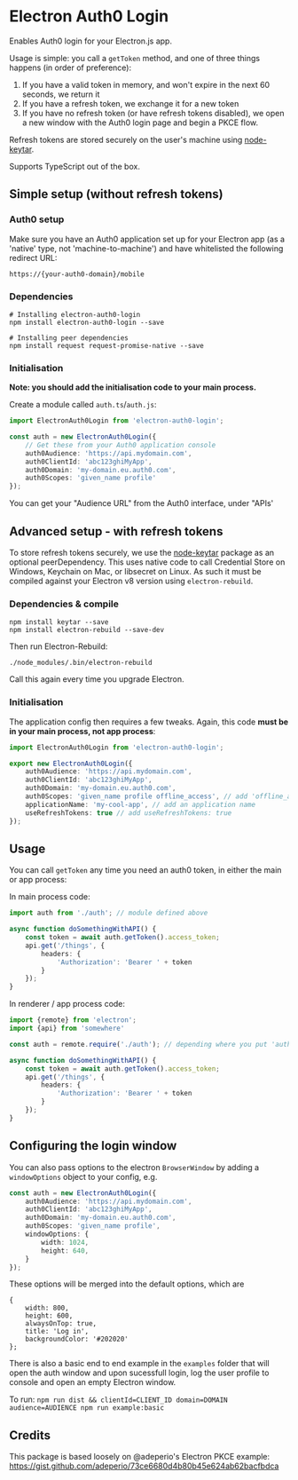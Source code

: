 # Electron Auth0 Login

Enables Auth0 login for your Electron.js app.

Usage is simple: you call a `getToken` method, and one of three things happens (in order of preference):

1. If you have a valid token in memory, and won't expire in the next 60 seconds, we return it
2. If you have a refresh token, we exchange it for a new token
3. If you have no refresh token (or have refresh tokens disabled), we open a new window with the Auth0 login page and begin a PKCE flow.

Refresh tokens are stored securely on the user's machine using [node-keytar](https://github.com/atom/node-keytar).

Supports TypeScript out of the box.

## Simple setup (without refresh tokens)

### Auth0 setup

Make sure you have an Auth0 application set up for your Electron app (as a 'native' type, not 'machine-to-machine') and have whitelisted the following redirect URL:

`https://{your-auth0-domain}/mobile`

### Dependencies

```
# Installing electron-auth0-login
npm install electron-auth0-login --save

# Installing peer dependencies
npm install request request-promise-native --save
```

### Initialisation

**Note: you should add the initialisation code to your main process.**

Create a module called `auth.ts`/`auth.js`: 

```typescript
import ElectronAuth0Login from 'electron-auth0-login';

const auth = new ElectronAuth0Login({
    // Get these from your Auth0 application console
    auth0Audience: 'https://api.mydomain.com',
    auth0ClientId: 'abc123ghiMyApp',
    auth0Domain: 'my-domain.eu.auth0.com',
    auth0Scopes: 'given_name profile'
});
```

You can get your "Audience URL" from the Auth0 interface, under "APIs'

## Advanced setup - with refresh tokens

To store refresh tokens securely, we use the [node-keytar](https://github.com/atom/node-keytar) package as an optional peerDependency. This uses native code to call Credential Store on Windows, Keychain on Mac, or libsecret on Linux. As such it must be compiled against your Electron v8 version using `electron-rebuild`.

### Dependencies & compile

```
npm install keytar --save
npm install electron-rebuild --save-dev
```

Then run Electron-Rebuild:

```
./node_modules/.bin/electron-rebuild
```

Call this again every time you upgrade Electron.

### Initialisation

The application config then requires a few tweaks. Again, this code **must be in your main process, not app process**:

```typescript
import ElectronAuth0Login from 'electron-auth0-login';

export new ElectronAuth0Login({
    auth0Audience: 'https://api.mydomain.com',
    auth0ClientId: 'abc123ghiMyApp',
    auth0Domain: 'my-domain.eu.auth0.com',
    auth0Scopes: 'given_name profile offline_access', // add 'offline_access'
    applicationName: 'my-cool-app', // add an application name
    useRefreshTokens: true // add useRefreshTokens: true
});
```

## Usage

You can call `getToken` any time you need an auth0 token, in either the main or app process:

In main process code:

```typescript
import auth from './auth'; // module defined above

async function doSomethingWithAPI() {
    const token = await auth.getToken().access_token;
    api.get('/things', {
        headers: {
            'Authorization': 'Bearer ' + token
        }
    });
}
```

In renderer / app process code:

```typescript
import {remote} from 'electron';
import {api} from 'somewhere'

const auth = remote.require('./auth'); // depending where you put 'auth.js'

async function doSomethingWithAPI() {
    const token = await auth.getToken().access_token;
    api.get('/things', {
        headers: {
            'Authorization': 'Bearer ' + token
        }
    });
}
```

## Configuring the login window

You can also pass options to the electron `BrowserWindow` by adding a `windowOptions` object to your config, e.g.

```typescript
const auth = new ElectronAuth0Login({
    auth0Audience: 'https://api.mydomain.com',
    auth0ClientId: 'abc123ghiMyApp',
    auth0Domain: 'my-domain.eu.auth0.com',
    auth0Scopes: 'given_name profile',
    windowOptions: {
        width: 1024,
        height: 640,
    }
});
```

These options will be merged into the default options, which are

```
{
    width: 800,
    height: 600,
    alwaysOnTop: true,
    title: 'Log in',
    backgroundColor: '#202020'
};
```

There is also a basic end to end example in the `examples` folder that will open the auth window and upon sucessfull login, log the user profile to console and open an empty Electron window.

To run: `npm run dist && clientId=CLIENT_ID domain=DOMAIN audience=AUDIENCE npm run example:basic`

## Credits

This package is based loosely on @adeperio's Electron PKCE example: https://gist.github.com/adeperio/73ce6680d4b80b45e624ab62bacfbdca
